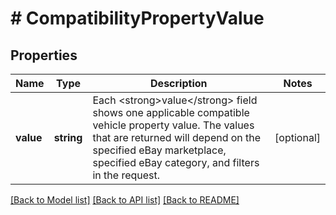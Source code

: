 # # CompatibilityPropertyValue

## Properties

Name | Type | Description | Notes
------------ | ------------- | ------------- | -------------
**value** | **string** | Each &lt;strong&gt;value&lt;/strong&gt; field shows one applicable compatible vehicle property value. The values that are returned will depend on the specified eBay marketplace, specified eBay category, and filters in the request. | [optional]

[[Back to Model list]](../../README.md#models) [[Back to API list]](../../README.md#endpoints) [[Back to README]](../../README.md)
